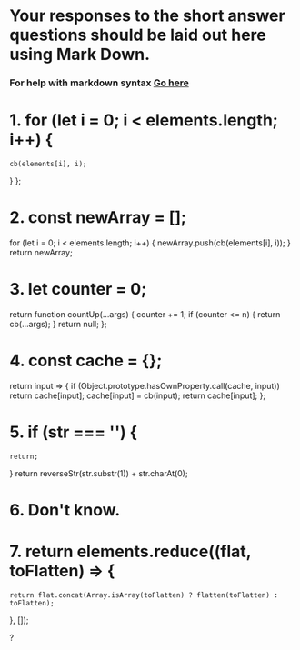 # Your responses to the short answer questions should be laid out here using Mark Down.
### For help with markdown syntax [Go here](https://github.com/adam-p/markdown-here/wiki/Markdown-Cheatsheet)

# 1. for (let i = 0; i < elements.length; i++) {
    cb(elements[i], i);
  }
};

# 2. const newArray = [];

  for (let i = 0; i < elements.length; i++) {
    newArray.push(cb(elements[i], i));
  }
  return newArray;


# 3.   let counter = 0;
  return function countUp(...args) {
    counter += 1;
    if (counter <= n) {
      return cb(...args);
    }
    return null;
  };

# 4. const cache = {};

  return input => {
    if (Object.prototype.hasOwnProperty.call(cache, input)) return cache[input];
    cache[input] = cb(input);
    return cache[input];
  };

# 5. if (str === '') {
    return;
  }
  return reverseStr(str.substr(1)) + str.charAt(0);

# 6. Don't know.


# 7. return elements.reduce((flat, toFlatten) => {
    return flat.concat(Array.isArray(toFlatten) ? flatten(toFlatten) : toFlatten);
  }, []);


  ?